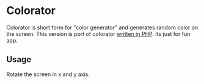# Colorator #
Colorator is short form for "color generator" and generates random color on the screen. This version is port of colorator [written in PHP][1]. Its just for fun app.

## Usage ##
Rotate the screen in x and y axis.

  [1]: https://github.com/santosh/colorator/blob/master/colorator.php
